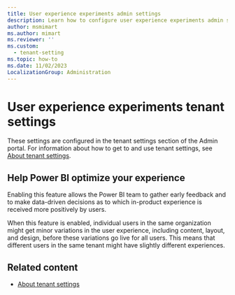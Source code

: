 ```yaml
---
title: User experience experiments admin settings
description: Learn how to configure user experience experiments admin settings in Fabric.
author: msmimart
ms.author: mimart
ms.reviewer: ''
ms.custom:
  - tenant-setting
ms.topic: how-to
ms.date: 11/02/2023
LocalizationGroup: Administration
---
```


# User experience experiments tenant settings

These settings are configured in the tenant settings section of the Admin portal. For information about how to get to and use tenant settings, see [About tenant settings](tenant-settings-index.md).

## Help Power BI optimize your experience

Enabling this feature allows the Power BI team to gather early feedback and to make data-driven decisions as to which in-product experience is received more positively by users.

When this feature is enabled, individual users in the same organization might get minor variations in the user experience, including content, layout, and design, before these variations go live for all users. This means that different users in the same tenant might have slightly different experiences.

## Related content

* [About tenant settings](tenant-settings-index.md)
